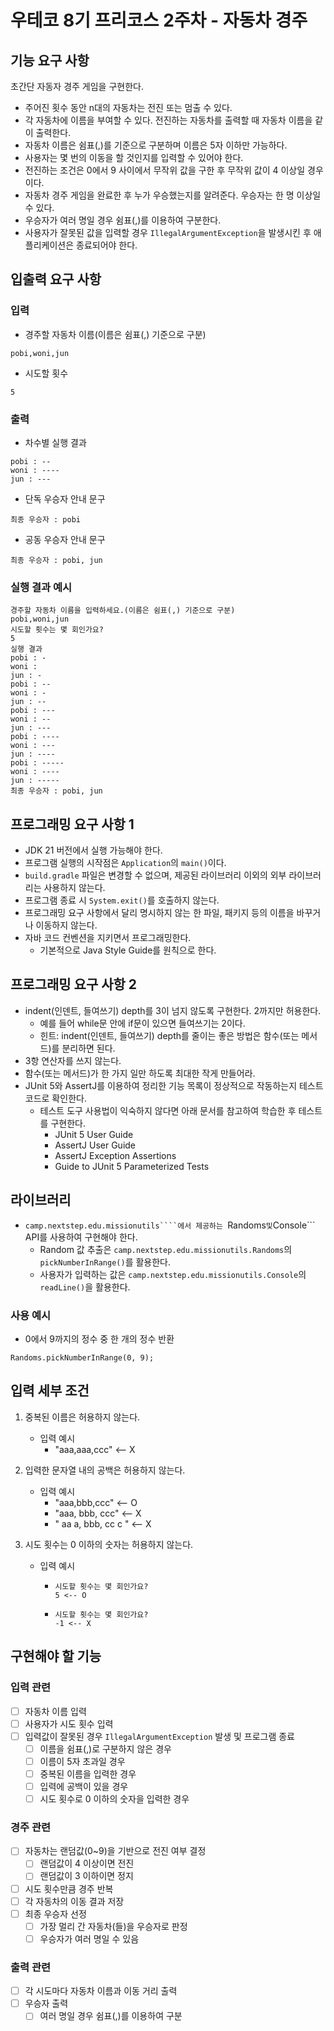# 우테코 8기 프리코스 2주차 - 자동차 경주
## 기능 요구 사항
초간단 자동자 경주 게임을 구현한다.

- 주어진 횟수 동안 n대의 자동차는 전진 또는 멈출 수 있다.
- 각 자동차에 이름을 부여할 수 있다. 전진하는 자동차를 출력할 때 자동차 이름을 같이 출력한다.
- 자동차 이름은 쉼표(,)를 기준으로 구분하며 이름은 5자 이하만 가능하다.
- 사용자는 몇 번의 이동을 할 것인지를 입력할 수 있어야 한다.
- 전진하는 조건은 0에서 9 사이에서 무작위 값을 구한 후 무작위 값이 4 이상일 경우이다.
- 자동차 경주 게임을 완료한 후 누가 우승했는지를 알려준다. 우승자는 한 명 이상일 수 있다.
- 우승자가 여러 명일 경우 쉼표(,)를 이용하여 구분한다.
- 사용자가 잘못된 값을 입력할 경우 ```IllegalArgumentException```을 발생시킨 후 애플리케이션은 종료되어야 한다.

## 입출력 요구 사항
### 입력
- 경주할 자동차 이름(이름은 쉼표(,) 기준으로 구분)
```
pobi,woni,jun
```
- 시도할 횟수
```
5
```
### 출력
- 차수별 실행 결과
```
pobi : --
woni : ----
jun : ---
```
- 단독 우승자 안내 문구
```
최종 우승자 : pobi
```
- 공동 우승자 안내 문구
```
최종 우승자 : pobi, jun
```
### 실행 결과 예시
```
경주할 자동차 이름을 입력하세요.(이름은 쉼표(,) 기준으로 구분)
pobi,woni,jun
시도할 횟수는 몇 회인가요?
5
실행 결과
pobi : -
woni : 
jun : -
pobi : --
woni : -
jun : --
pobi : ---
woni : --
jun : ---
pobi : ----
woni : ---
jun : ----
pobi : -----
woni : ----
jun : -----
최종 우승자 : pobi, jun
```

## 프로그래밍 요구 사항 1
- JDK 21 버전에서 실행 가능해야 한다.
- 프로그램 실행의 시작점은 ```Application```의 ```main()```이다.
- ```build.gradle``` 파일은 변경할 수 없으며, 제공된 라이브러리 이외의 외부 라이브러리는 사용하지 않는다.
- 프로그램 종료 시 ```System.exit()```를 호출하지 않는다.
- 프로그래밍 요구 사항에서 달리 명시하지 않는 한 파일, 패키지 등의 이름을 바꾸거나 이동하지 않는다.
- 자바 코드 컨벤션을 지키면서 프로그래밍한다.
  - 기본적으로 Java Style Guide를 원칙으로 한다.

## 프로그래밍 요구 사항 2
- indent(인덴트, 들여쓰기) depth를 3이 넘지 않도록 구현한다. 2까지만 허용한다.
  - 예를 들어 while문 안에 if문이 있으면 들여쓰기는 2이다.
  - 힌트: indent(인덴트, 들여쓰기) depth를 줄이는 좋은 방법은 함수(또는 메서드)를 분리하면 된다.
- 3항 연산자를 쓰지 않는다.
- 함수(또는 메서드)가 한 가지 일만 하도록 최대한 작게 만들어라.
- JUnit 5와 AssertJ를 이용하여 정리한 기능 목록이 정상적으로 작동하는지 테스트 코드로 확인한다.
  - 테스트 도구 사용법이 익숙하지 않다면 아래 문서를 참고하여 학습한 후 테스트를 구현한다.
    - JUnit 5 User Guide
    - AssertJ User Guide
    - AssertJ Exception Assertions
    - Guide to JUnit 5 Parameterized Tests
      
## 라이브러리
- ```camp.nextstep.edu.missionutils````에서 제공하는 ```Randoms``` 및 ```Console``` API를 사용하여 구현해야 한다.
  - Random 값 추출은 ```camp.nextstep.edu.missionutils.Randoms```의 ```pickNumberInRange()```를 활용한다.
  - 사용자가 입력하는 값은 ```camp.nextstep.edu.missionutils.Console```의 ```readLine()```을 활용한다.

### 사용 예시
- 0에서 9까지의 정수 중 한 개의 정수 반환
```
Randoms.pickNumberInRange(0, 9);
```
## 입력 세부 조건
1. 중복된 이름은 허용하지 않는다.
   - 입력 예시
     - "aaa,aaa,ccc"   <-- X
       
2. 입력한 문자열 내의 공백은 허용하지 않는다.
   - 입력 예시
     - "aaa,bbb,ccc"   <-- O
     - "aaa, bbb, ccc"   <-- X
     - "  aa a, bbb, cc c "   <-- X

3. 시도 횟수는 0 이하의 숫자는 허용하지 않는다.
   - 입력 예시
     - ```
       시도할 횟수는 몇 회인가요?
       5 <-- O
       ```
     - ```
       시도할 횟수는 몇 회인가요?
       -1 <-- X
       ```

## 구현해야 할 기능
### 입력 관련
- [ ] 자동차 이름 입력
- [ ] 사용자가 시도 횟수 입력
- [ ] 입력값이 잘못된 경우 ```IllegalArgumentException``` 발생 및 프로그램 종료
  - [ ] 이름을 쉼표(,)로 구분하지 않은 경우
  - [ ] 이름이 5자 초과일 경우
  - [ ] 중복된 이름을 입력한 경우
  - [ ] 입력에 공백이 있을 경우
  - [ ] 시도 횟수로 0 이하의 숫자을 입력한 경우
### 경주 관련
- [ ] 자동차는 랜덤값(0~9)을 기반으로 전진 여부 결정
  - [ ] 랜덤값이 4 이상이면 전진
  - [ ] 랜덤값이 3 이하이면 정지
- [ ] 시도 횟수만큼 경주 반복
- [ ] 각 자동차의 이동 결과 저장
- [ ] 최종 우승자 선정
  - [ ] 가장 멀리 간 자동차(들)을 우승자로 판정
  - [ ] 우승자가 여러 명일 수 있음

### 출력 관련
- [ ] 각 시도마다 자동차 이름과 이동 거리 출력
- [ ] 우승자 출력
   - [ ] 여러 명일 경우 쉼표(,)를 이용하여 구분
